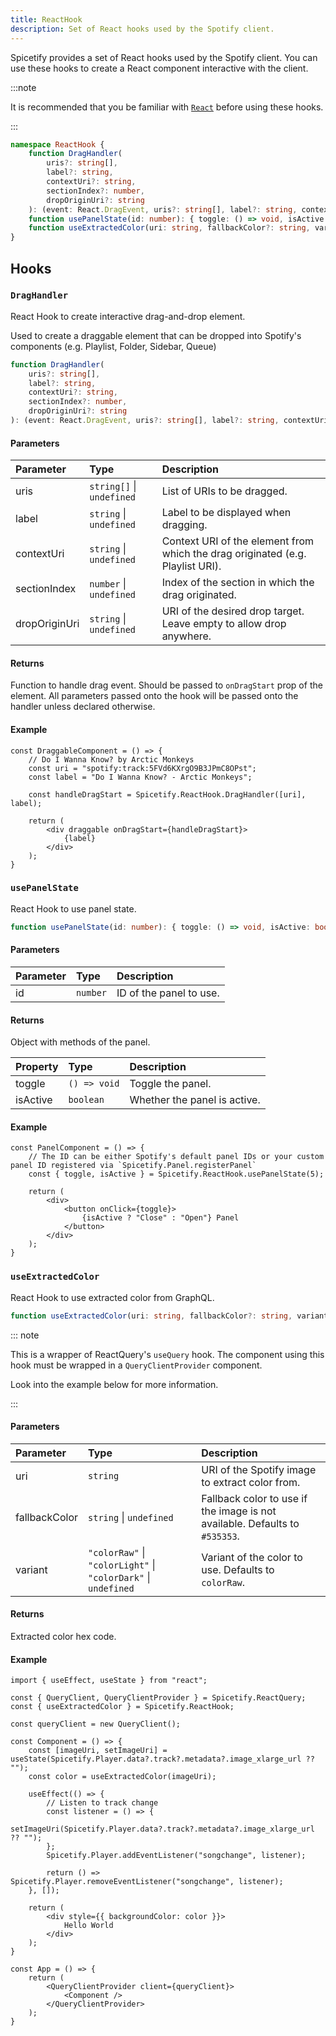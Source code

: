 ```yaml
---
title: ReactHook
description: Set of React hooks used by the Spotify client.
---
```


Spicetify provides a set of React hooks used by the Spotify client. You can use these hooks to create a React component interactive with the client.

:::note

It is recommended that you be familiar with [`React`](https://react.dev/) before using these hooks.

:::

```ts
namespace ReactHook {
    function DragHandler(
        uris?: string[],
        label?: string,
        contextUri?: string,
        sectionIndex?: number,
        dropOriginUri?: string
    ): (event: React.DragEvent, uris?: string[], label?: string, contextUri?: string, sectionIndex?: number) => void;
    function usePanelState(id: number): { toggle: () => void, isActive: boolean };
    function useExtractedColor(uri: string, fallbackColor?: string, variant?: "colorRaw" | "colorLight" | "colorDark"): string;
}
```

## Hooks

### `DragHandler`

React Hook to create interactive drag-and-drop element.

Used to create a draggable element that can be dropped into Spotify's components (e.g. Playlist, Folder, Sidebar, Queue)

```ts
function DragHandler(
    uris?: string[],
    label?: string,
    contextUri?: string,
    sectionIndex?: number,
    dropOriginUri?: string
): (event: React.DragEvent, uris?: string[], label?: string, contextUri?: string, sectionIndex?: number) => void;
```

#### Parameters

| Parameter | Type | Description |
| :--- | :--- | :--- |
| uris | `string[]` &#124; `undefined` | List of URIs to be dragged. |
| label | `string` &#124; `undefined` | Label to be displayed when dragging. |
| contextUri | `string` &#124; `undefined` | Context URI of the element from which the drag originated (e.g. Playlist URI). |
| sectionIndex | `number` &#124; `undefined` | Index of the section in which the drag originated. |
| dropOriginUri | `string` &#124; `undefined` | URI of the desired drop target. Leave empty to allow drop anywhere. |

#### Returns

Function to handle drag event. Should be passed to `onDragStart` prop of the element. All parameters passed onto the hook will be passed onto the handler unless declared otherwise.

#### Example

```tsx
const DraggableComponent = () => {
    // Do I Wanna Know? by Arctic Monkeys
    const uri = "spotify:track:5FVd6KXrgO9B3JPmC8OPst";
    const label = "Do I Wanna Know? - Arctic Monkeys";

    const handleDragStart = Spicetify.ReactHook.DragHandler([uri], label);

    return (
        <div draggable onDragStart={handleDragStart}>
            {label}
        </div>
    );
}
```

### `usePanelState`

React Hook to use panel state.

```ts
function usePanelState(id: number): { toggle: () => void, isActive: boolean };
```

#### Parameters

| Parameter | Type | Description |
| :--- | :--- | :--- |
| id | `number` | ID of the panel to use. |

#### Returns

Object with methods of the panel.

| Property | Type | Description |
| :--- | :--- | :--- |
| toggle | `() => void` | Toggle the panel. |
| isActive | `boolean` | Whether the panel is active. |

#### Example

```tsx
const PanelComponent = () => {
    // The ID can be either Spotify's default panel IDs or your custom panel ID registered via `Spicetify.Panel.registerPanel`
    const { toggle, isActive } = Spicetify.ReactHook.usePanelState(5);

    return (
        <div>
            <button onClick={toggle}>
                {isActive ? "Close" : "Open"} Panel
            </button>
        </div>
    );
}
```

### `useExtractedColor`

React Hook to use extracted color from GraphQL.

```ts
function useExtractedColor(uri: string, fallbackColor?: string, variant?: "colorRaw" | "colorLight" | "colorDark"): string;
```

::: note

This is a wrapper of ReactQuery's `useQuery` hook. The component using this hook must be wrapped in a `QueryClientProvider` component.

Look into the example below for more information.

:::

#### Parameters

| Parameter | Type | Description |
| :--- | :--- | :--- |
| uri | `string` | URI of the Spotify image to extract color from. |
| fallbackColor | `string` &#124; `undefined` | Fallback color to use if the image is not available. Defaults to `#535353`. |
| variant | `"colorRaw"` &#124; `"colorLight"` &#124; `"colorDark"` &#124; `undefined` | Variant of the color to use. Defaults to `colorRaw`. |

#### Returns

Extracted color hex code.

#### Example

```tsx
import { useEffect, useState } from "react";

const { QueryClient, QueryClientProvider } = Spicetify.ReactQuery;
const { useExtractedColor } = Spicetify.ReactHook;

const queryClient = new QueryClient();

const Component = () => {
    const [imageUri, setImageUri] = useState(Spicetify.Player.data?.track?.metadata?.image_xlarge_url ?? "");
    const color = useExtractedColor(imageUri);

    useEffect(() => {
        // Listen to track change
        const listener = () => {
            setImageUri(Spicetify.Player.data?.track?.metadata?.image_xlarge_url ?? "");
        };
        Spicetify.Player.addEventListener("songchange", listener);

        return () => Spicetify.Player.removeEventListener("songchange", listener);
    }, []);

    return (
        <div style={{ backgroundColor: color }}>
            Hello World
        </div>
    );
}

const App = () => {
    return (
        <QueryClientProvider client={queryClient}>
            <Component />
        </QueryClientProvider>
    );
}
```
